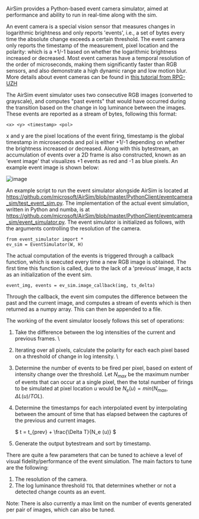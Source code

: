 AirSim provides a Python-based event camera simulator, aimed at performance and ability to run in real-time along with the sim.

An event camera is a special vision sensor that measures changes in logarithmic brightness and only reports 'events', i.e., a set of bytes every time the absolute change exceeds a certain threshold. The event camera only reports the timestamp of the measurement, pixel location and the polarity: which is a +1/-1 based on whether the logarithmic brightness increased or decreased. Most event cameras have a temporal resolution of the order of microseconds, making them significantly faster than RGB sensors, and also demonstrate a high dynamic range and low motion blur. More details about event cameras can be found in [this tutorial from RPG-UZH](http://rpg.ifi.uzh.ch/docs/scaramuzza/Tutorial_on_Event_Cameras_Scaramuzza.pdf)

The AirSim event simulator uses two consecutive RGB images (converted to grayscale), and computes "past events" that would have occurred during the transition based on the change in log luminance between the images. These events are reported as a stream of bytes, following this format:

`<x> <y> <timestamp> <pol>`

x and y are the pixel locations of the event firing, timestamp is the global timestamp in microseconds and pol is either +1/-1 depending on whether the brightness increased or decreased. Along with this bytestream, an accumulation of events over a 2D frame is also constructed, known as an 'event image' that visualizes +1 events as red and -1 as blue pixels. An example event image is shown below:

![image](https://user-images.githubusercontent.com/2274262/101719509-4b500300-3a58-11eb-9c96-d6397b66d547.png)

An example script to run the event simulator alongside AirSim is located at https://github.com/microsoft/AirSim/blob/master/PythonClient/eventcamera_sim/test_event_sim.py. The implementation of the actual event simulation, written in Python and numba, is at https://github.com/microsoft/AirSim/blob/master/PythonClient/eventcamera_sim/event_simulator.py. The event simulator is initialized as follows, with the arguments controlling the resolution of the camera.

```
from event_simulator import *
ev_sim = EventSimulator(W, H)
```

The actual computation of the events is triggered through a callback function, which is executed every time a new RGB image is obtained. The first time this function is called, due to the lack of a 'previous' image, it acts as an initialization of the event sim.

```
event_img, events = ev_sim.image_callback(img, ts_delta)
```

Through the callback, the event sim computes the difference between the past and the current image, and computes a stream of events which is then returned as a numpy array. This can then be appended to a file.

The working of the event simulator loosely follows this set of operations:
1. Take the difference between the log intensities of the current and previous frames. \\
2. Iterating over all pixels, calculate the polarity for each each pixel based on a threshold of change in log intensity. \\
3. Determine the number of events to be fired per pixel, based on extent of intensity change over the threshold. Let $N_{max}$ be the maximum number of events that can occur at a single pixel, then the total number of firings to be simulated at pixel location $u$ would be $N_e(u) = min(N_{max}, \Delta L(u)/TOL)$.
4. Determine the timestamps for each interpolated event by interpolating between the amount of time that has elapsed between the captures of the previous and current images.
   
    $ t = t_{prev} + \frac{\Delta T}{N_e (u)} $
    
5. Generate the output bytestream and sort by timestamp.


There are quite a few parameters that can be tuned to achieve a level of visual fidelity/performance of the event simulation. The main factors to tune are the following:

1. The resolution of the camera.
2. The log luminance threshold `TOL` that determines whether or not a detected change counts as an event.

Note: There is also currently a max limit on the number of events generated per pair of images, which can also be tuned.
